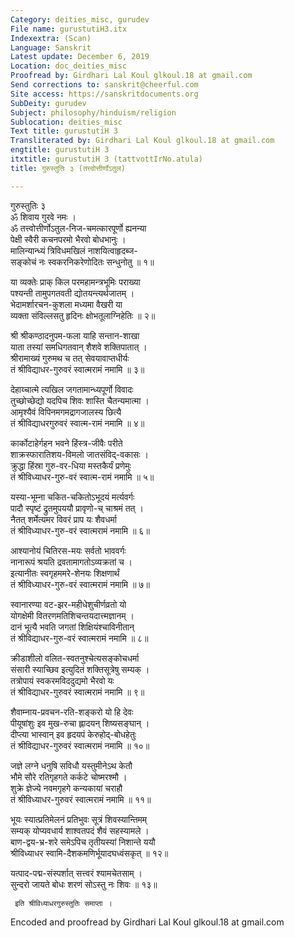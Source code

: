 ```yaml
---
Category: deities_misc, gurudev
File name: gurustutiH3.itx
Indexextra: (Scan)
Language: Sanskrit
Latest update: December 6, 2019
Location: doc_deities_misc
Proofread by: Girdhari Lal Koul glkoul.18 at gmail.com
Send corrections to: sanskrit@cheerful.com
Site access: https://sanskritdocuments.org
SubDeity: gurudev
Subject: philosophy/hinduism/religion
Sublocation: deities_misc
Text title: gurustutiH 3
Transliterated by: Girdhari Lal Koul glkoul.18 at gmail.com
engtitle: gurustutiH 3
itxtitle: gurustutiH 3 (tattvottIrNo.atula)
title: गुरुस्तुतिः ३ (तत्त्वोत्तीर्णोऽतुल)

---
```

  
 गुरुस्तुतिः ३   
        ॐ शिवाय गुरवे नमः ।  
ॐ तत्त्वोत्तीर्णोऽतुल-निज-चमत्कारपूर्णो ह्यनन्या  
     पेक्षी स्वैरी कचनपरमो भैरवो बोधभानुः ।  
मालिन्यान्ध्यं त्रिविधमखिलं नाशयित्वाहृदब्ज-  
     सङ्कोचं नः स्वकरनिकरेणोदितः सन्धुनोतु ॥ १॥  
  
या व्यक्तेः प्राक् किल परमहामन्त्रभूमिः पराख्या  
     पश्यन्ती तामुपगतवती द्योतयन्त्यर्थजातम् ।  
भेदामर्शारचन-कुशला मध्यमा वैखरी या  
     व्यक्ता संविल्लसतु हृदिनः क्षोभतूलाग्निहेतिः ॥ २॥  
  
श्री श्रीकण्ठादनुपम-फला याहि सन्तान-शाखा  
     याता तस्यां समधिगतवान् शैशवे शक्तिपातात् ।  
श्रीरामाख्यं गुरुमथ च तत् सेवयावाप्तधीर्यः  
     तं श्रीविद्याधर-गुरुवरं स्वात्मरामं नमामि ॥ ३॥  
  
देहाय्चात्मे त्यखिल जगतामान्ध्यपूर्णो विवादः  
     तुच्छोच्छेद्यो यदपिच शिवः शास्ति चैतन्यमात्मा ।  
आमृश्यैवं विपिनमगमद्रागजालस्य छित्यै  
     तं श्रीविद्याधरगुरुवरं स्वात्म-रामं नमामि ॥ ४॥  
  
कार्कोटाहेर्गहन भवने हिंस्त्र-जीवैः परीते  
     शाक्रस्फारातिशय-विमलो जातसंविद्-वकासः ।  
क्रुद्धा हिंस्रा गुरु-वर-धिया मस्तकैर्यं प्रणेमुः  
     तं श्रीविध्याधर-गुरु-वरं स्वात्म-रामं नमामि ॥ ५॥  
  
यस्या-भूम्ना चकित-चकितोऽभूदयं मर्त्यवर्गः  
     पादौ स्पृष्टं द्रुतमुपययौ प्रावृणो-च् चाश्रमं तत् ।  
नैतत् शर्मेत्यमर विवरं प्राप यः शैवधर्मा  
     तं श्रीविध्याधर-गुरु-वरं स्वात्मरामं नमामि ॥ ६॥  
  
आश्यानोयं चितिरस-मयः सर्वतो भाववर्गः  
     नानारूपं श्रयति द्रवतामागतोऽव्यक्रतां च ।  
इत्यानीतः स्वगृहममरे-शेनयः शिक्षणार्थं  
     तं श्रीविध्याधर-गुरु-वरं स्वात्मरामं नमामि ॥ ७॥  
  
स्वानारण्या वट-झर-महीधेशुचीर्णव्रतो यो  
     योगक्षेमी वितरणमतिशिचन्तयदात्त्मज्ञानम् ।  
दानं भूत्यै भवति जगतां शिक्षियंश्चाविनीतान्  
     तं श्रीविद्याधर-गुरु-वरं स्वात्मरामं नमामि ॥ ८॥  
  
क्रीडाशीलो वलित-स्वतनुश्चेत्यसङ्कोचधर्मा  
     संसारी स्याच्छिव इत्युदितं शक्तिसूत्रेषु सम्यक् ।  
तत्रोपायं स्वकरमविददुद्यमो भैरवो यः  
     तं श्रीविद्याधर-गुरुवरं स्वात्मरामं नमामि ॥ ९॥  
  
शैवाम्नाय-प्रवचन-रति-शङ्करो यो हि देवः  
     पीयूषांशुः इव मुख-रुचा ह्लादयन् शिष्यसङ्घान् ।  
दीप्त्या भास्वान् इव हृदयपं केरुहोद्-बोधहेतुः  
     तं श्रीविद्याधर-गुरुवरं स्वात्मरामं नमामि ॥ १०॥  
  
जज्ञे लग्ने धनुषि सविधौ यस्तुमीनेऽथ केतौ  
     भौमे सौरे रतिगृहगते कर्कटे चोष्मरश्मौ ।  
शुक्रे ज्ञेज्ये नवमगृहगे कन्यकायां चराहौ  
     तं श्रीविध्याधर-गुरुवरं स्वात्मरामं नमामि ॥ ११॥  
  
भूयः स्यात्प्रतिमेलनं प्रतिभुवः सूत्रं शिवस्यान्तिमम्  
     सम्यक् योप्यवधार्य शाश्वतपदं शैवं सहस्यामले ।  
बाण-द्वय-भ्र-शरे समेऽपिच तृतीयस्यां निशान्ते ययौ  
     श्रीविध्याधर स्वामि-दैशकमणिर्भूयादघध्वंसकृत् ॥ १२॥  
  
यत्पाद-पद्म-संस्पर्शात् सत्त्वरं श्यामचेतसाम् ।  
सुन्दरो जायते बोधः शरणं सोऽस्तु नः शिवः ॥ १३॥  
  
     इति श्रीविध्याधरगुरुस्तुतिः समाप्ता ।  
  
Encoded and proofread by Girdhari Lal Koul glkoul.18 at gmail.com  
  
